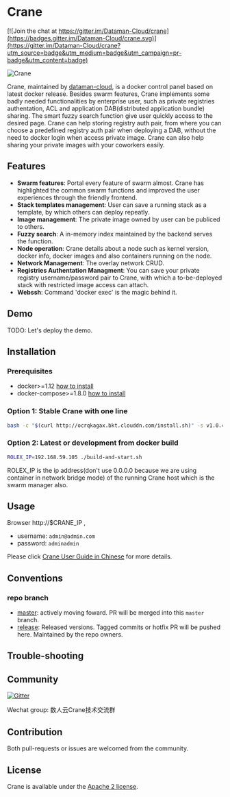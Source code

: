 # Crane

[![Join the chat at https://gitter.im/Dataman-Cloud/crane](https://badges.gitter.im/Dataman-Cloud/crane.svg)](https://gitter.im/Dataman-Cloud/crane?utm_source=badge&utm_medium=badge&utm_campaign=pr-badge&utm_content=badge)

![Crane](doc/img/crane-logo-black.png)


Crane, maintained by [dataman-cloud](https://github.com/Dataman-Cloud), is a docker control panel based on latest docker release. Besides swarm features, Crane implements some badly needed functionalities by enterprise user, such as private registries authentation, ACL and application DAB(distributed application bundle) sharing. The smart fuzzy search function give user quickly access to the desired page. Crane can help storing registry auth pair, from where you can choose a predefined registry auth pair when deploying a DAB, without the need to docker login when access private image. Crane can also help sharing your private images with your coworkers easily.

## Features

  * **Swarm features**: Portal every feature of swarm almost. Crane has highlighted the common swarm functions and improved the user experiences through the friendly frontend.
  * **Stack templates management**: User can save a running stack as a template, by which others can deploy repeatly.
  * **Image management**: The private image owned by user can be publiced to others.
  * **Fuzzy search**: A in-memory index maintained by the backend serves the function.
  * **Node operation**: Crane details about a node such as kernel version, docker info, docker images and also containers running on the node.
  * **Network Management**: The overlay network CRUD.
  * **Registries Authentation Managment**: You can save your private registry username/password pair to Crane, with which a to-be-deployed stack with restricted image access can attach.
  * **Webssh**: Command 'docker exec' is the magic behind it.

## Demo

TODO: Let's deploy the demo.

## Installation

### Prerequisites

* docker>=1.12 [how to install](https://docs.docker.com/engine/installation/)
* docker-compose>=1.8.0 [how to install](https://docs.docker.com/compose/install/)

### Option 1: Stable Crane with one line

  ```bash
  bash -c "$(curl http://ocrqkagax.bkt.clouddn.com/install.sh)" -s v1.0.4
  ```

### Option 2: Latest or development from docker build

  ```bash
  ROLEX_IP=192.168.59.105 ./build-and-start.sh
  ```

ROLEX_IP is the ip address(don't use 0.0.0.0 because we are using container in network bridge mode) of the running Crane host which is the swarm manager also.

## Usage

Browser http://$CRANE_IP , 

  * username: `admin@admin.com`
  * password: `adminadmin`

Please click [Crane User Guide in Chinese](https://dataman.gitbooks.io/crane/content/) for more details.

## Conventions

### repo branch
  * [master](https://github.com/Dataman-Cloud/crane/tree/master):  actively moving foward. PR will be merged into this `master` branch.
  * [release](https://github.com/Dataman-Cloud/crane/tree/release): Released versions. Tagged commits or hotfix PR will be pushed here. Maintained by the repo owners.

## Trouble-shooting

## Community

[![Gitter](https://badges.gitter.im/Dataman-Cloud/crane.svg)](https://gitter.im/Dataman-Cloud/crane?utm_source=badge&utm_medium=badge&utm_campaign=pr-badge)

Wechat group: 数人云Crane技术交流群

## Contribution

Both pull-requests or issues are welcomed from the community.

## License

Crane is available under the [Apache 2 license](./LICENSE).
